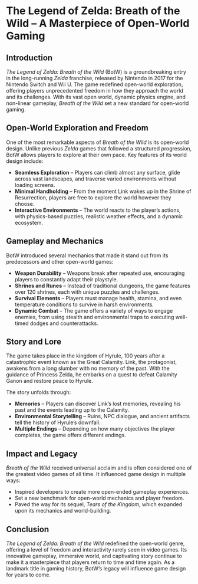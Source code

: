 # The Legend of Zelda: Breath of the Wild – A Masterpiece of Open-World Gaming

## Introduction

*The Legend of Zelda: Breath of the Wild* (BotW) is a groundbreaking entry in the long-running *Zelda* franchise, released by Nintendo in 2017 for the Nintendo Switch and Wii U. The game redefined open-world exploration, offering players unprecedented freedom in how they approach the world and its challenges. With its vast open world, dynamic physics engine, and non-linear gameplay, *Breath of the Wild* set a new standard for open-world gaming.

## Open-World Exploration and Freedom

One of the most remarkable aspects of *Breath of the Wild* is its open-world design. Unlike previous *Zelda* games that followed a structured progression, BotW allows players to explore at their own pace. Key features of its world design include:

- **Seamless Exploration** – Players can climb almost any surface, glide across vast landscapes, and traverse varied environments without loading screens.
- **Minimal Handholding** – From the moment Link wakes up in the Shrine of Resurrection, players are free to explore the world however they choose.
- **Interactive Environments** – The world reacts to the player’s actions, with physics-based puzzles, realistic weather effects, and a dynamic ecosystem.

## Gameplay and Mechanics

BotW introduced several mechanics that made it stand out from its predecessors and other open-world games:

- **Weapon Durability** – Weapons break after repeated use, encouraging players to constantly adapt their playstyle.
- **Shrines and Runes** – Instead of traditional dungeons, the game features over 120 shrines, each with unique puzzles and challenges.
- **Survival Elements** – Players must manage health, stamina, and even temperature conditions to survive in harsh environments.
- **Dynamic Combat** – The game offers a variety of ways to engage enemies, from using stealth and environmental traps to executing well-timed dodges and counterattacks.

## Story and Lore

The game takes place in the kingdom of Hyrule, 100 years after a catastrophic event known as the Great Calamity. Link, the protagonist, awakens from a long slumber with no memory of the past. With the guidance of Princess Zelda, he embarks on a quest to defeat Calamity Ganon and restore peace to Hyrule.

The story unfolds through:

- **Memories** – Players can discover Link’s lost memories, revealing his past and the events leading up to the Calamity.
- **Environmental Storytelling** – Ruins, NPC dialogue, and ancient artifacts tell the history of Hyrule’s downfall.
- **Multiple Endings** – Depending on how many objectives the player completes, the game offers different endings.

## Impact and Legacy

*Breath of the Wild* received universal acclaim and is often considered one of the greatest video games of all time. It influenced game design in multiple ways:

- Inspired developers to create more open-ended gameplay experiences.
- Set a new benchmark for open-world mechanics and player freedom.
- Paved the way for its sequel, *Tears of the Kingdom*, which expanded upon its mechanics and world-building.

## Conclusion

*The Legend of Zelda: Breath of the Wild* redefined the open-world genre, offering a level of freedom and interactivity rarely seen in video games. Its innovative gameplay, immersive world, and captivating story continue to make it a masterpiece that players return to time and time again. As a landmark title in gaming history, BotW’s legacy will influence game design for years to come.
